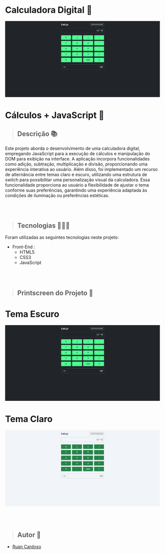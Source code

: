 # Calculadora Digital 🧮
![Project Logo](./public/preview1.png)
# Cálculos + JavaScript 📝

> ## Descrição 📚
Este projeto aborda o desenvolvimento de uma calculadora digital, empregando JavaScript para a execução de cálculos e manipulação do DOM para exibição na interface. A aplicação incorpora funcionalidades como adição, subtração, multiplicação e divisão, proporcionando uma experiência interativa ao usuário.
Além disso, foi implementado um recurso de alternância entre temas claro e escuro, utilizando uma estrutura de switch para possibilitar uma personalização visual da calculadora. Essa funcionalidade proporciona ao usuário a flexibilidade de ajustar o tema conforme suas preferências, garantindo uma experiência adaptada às condições de iluminação ou preferências estéticas.

<br>
<br>

> ## Tecnologias 👨🏾‍💻
Foram utilizadas as seguintes tecnologias neste projeto:
+ Front-End :
  -  HTML5
  -  CSS3
  -  JavaScript

<br>
<br>

> ## Printscreen do Projeto 📸
# Tema Escuro
![Project Logo](./public/preview1.png)
# Tema Claro
![Project Logo](./public/preview2.png)

<br>
<br>

> ## Autor 📝
+ [Ruan Cardoso](https://www.linkedin.com/in/ruancardosolinkdin/)
